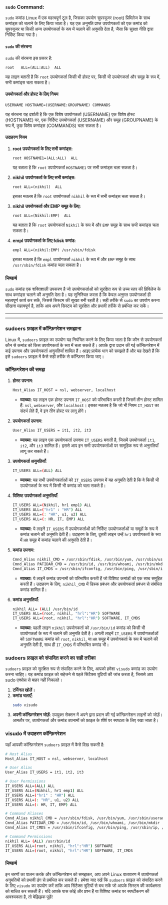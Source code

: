 
### `sudo` Command: 

`sudo` कमांड Linux में एक महत्वपूर्ण टूल है, जिसका उपयोग सुपरयूजर (root) प्रिविलेज के साथ कमांड्स को चलाने के लिए किया जाता है। यह एक अनुमति प्राप्त उपयोगकर्ता को एक कमांड को सुपरयूजर या किसी अन्य उपयोगकर्ता के रूप में चलाने की अनुमति देता है, जैसा कि सुरक्षा नीति द्वारा निर्दिष्ट किया गया है।

#### `sudo` की संरचना

`sudo` की संरचना इस प्रकार है:

```
root   ALL=(ALL:ALL)  ALL
```

यह लाइन बताती है कि `root` उपयोगकर्ता किसी भी होस्ट पर, किसी भी उपयोगकर्ता और समूह के रूप में, सभी कमांड्स चला सकता है।

#### उपयोगकर्ता और होस्ट के लिए नियम

```
USERNAME HOSTNAME=(USERNAME:GROUPNAME) COMMANDS
```

यह संरचना यह दर्शाती है कि एक विशेष उपयोगकर्ता (USERNAME) एक विशेष होस्ट (HOSTNAME) पर, एक निर्दिष्ट उपयोगकर्ता (USERNAME) और समूह (GROUPNAME) के रूप में, कुछ विशेष कमांड्स (COMMANDS) चला सकता है।

#### उदाहरण नियम

1. **root उपयोगकर्ता के लिए सभी कमांड्स:**
   ```
   root HOSTNAME1=(ALL:ALL)  ALL
   ```
   यह बताता है कि `root` उपयोगकर्ता `HOSTNAME1` पर सभी कमांड्स चला सकता है।

2. **nikhil उपयोगकर्ता के लिए सभी कमांड्स:**
   ```
   root ALL=(nikhil)  ALL
   ```
   इसका मतलब है कि `root` उपयोगकर्ता `nikhil` के रूप में सभी कमांड्स चला सकता है।

3. **nikhil उपयोगकर्ता और EMP समूह के लिए:**
   ```
   root ALL=(Nikhil:EMP)  ALL
   ```
   यह बताता है कि `root` उपयोगकर्ता `Nikhil` के रूप में और `EMP` समूह के साथ सभी कमांड्स चला सकता है।

4. **empl उपयोगकर्ता के लिए fdisk कमांड:**
   ```
   empl ALL=(nikhil:EMP) /usr/sbin/fdisk
   ```
   इसका मतलब है कि `empl` उपयोगकर्ता `nikhil` के रूप में और `EMP` समूह के साथ `/usr/sbin/fdisk` कमांड चला सकता है।

### निष्कर्ष

`sudo` कमांड एक शक्तिशाली उपकरण है जो उपयोगकर्ताओं को सुरक्षित रूप से उच्च स्तर की प्रिविलेज के साथ कमांड्स चलाने की अनुमति देता है। यह सुनिश्चित करता है कि केवल अनुमत उपयोगकर्ता ही महत्वपूर्ण कार्य कर सकें, जिससे सिस्टम की सुरक्षा बनी रहती है। सही तरीके से `sudo` का उपयोग करना सीखना महत्वपूर्ण है, ताकि आप अपने सिस्टम को सुरक्षित और प्रभावी तरीके से प्रबंधित कर सकें।

---
---

### sudoers फ़ाइल में कॉन्फ़िगरेशन समझाना

Linux में, `sudoers` फ़ाइल का उपयोग यह नियंत्रित करने के लिए किया जाता है कि कौन से उपयोगकर्ता कौन से कमांड को किस उपयोगकर्ता के रूप में चला सकते हैं। आपके द्वारा प्रदान की गई कॉन्फ़िगरेशन में कई उपनाम और उपयोगकर्ता अनुमतियाँ शामिल हैं। आइए प्रत्येक भाग को समझते हैं और यह देखते हैं कि इसे `sudoers` फ़ाइल में कैसे सही तरीके से कॉन्फ़िगर किया जाए।

### कॉन्फ़िगरेशन की समझ

1. **होस्ट उपनाम**:
   ```bash
   Host_Alias IT_HOST = nsl, webserver, localhost
   ```
   - **व्याख्या**: यह लाइन एक होस्ट उपनाम `IT_HOST` को परिभाषित करती है जिसमें तीन होस्ट शामिल हैं: `nsl`, `webserver`, और `localhost`। इसका मतलब है कि जो भी नियम `IT_HOST` का संदर्भ लेते हैं, वे इन तीन होस्ट पर लागू होंगे।

2. **उपयोगकर्ता उपनाम**:
   ```bash
   User_Alias IT_USERS = it1, it2, it3
   ```
   - **व्याख्या**: यह लाइन एक उपयोगकर्ता उपनाम `IT_USERS` बनाती है, जिसमें उपयोगकर्ता `it1`, `it2`, और `it3` शामिल हैं। इससे आप इन सभी उपयोगकर्ताओं पर सामूहिक रूप से अनुमतियाँ लागू कर सकते हैं।

3. **उपयोगकर्ता अनुमतियाँ**:
   ```bash
   IT_USERS ALL=(ALL) ALL
   ```
   - **व्याख्या**: यह सभी उपयोगकर्ताओं को `IT_USERS` उपनाम में यह अनुमति देती है कि वे किसी भी उपयोगकर्ता के रूप में किसी भी कमांड को चला सकते हैं।

4. **विशिष्ट उपयोगकर्ता अनुमतियाँ**:
   ```bash
   IT_USERS ALL=(Nikhil, hr1 emp1) ALL
   IT_USERS ALL=("hr1" : "HR") ALL
   IT_USERS ALL=(: "HR", u1, u2) ALL
   IT_USERS ALL=(: HR, IT, EMP) ALL
   ```
   - **व्याख्या**: ये लाइनें `IT_USERS` में उपयोगकर्ताओं को निर्दिष्ट उपयोगकर्ताओं या समूहों के रूप में कमांड चलाने की अनुमति देती हैं। उदाहरण के लिए, दूसरी लाइन उन्हें `hr1` उपयोगकर्ता के रूप में `HR` समूह में कमांड चलाने की अनुमति देती है।

5. **कमांड उपनाम**:
   ```bash
   Cmnd_Alias nikhil_CMD = /usr/sbin/fdisk, /usr/bin/yum, /usr/sbin/useradd
   Cmnd_Alias PATIDAR_CMD = /usr/bin/id, /usr/bin/whoami, /usr/bin/mkdir
   Cmnd_Alias IT_CMDS = /usr/sbin/ifconfig, /usr/bin/ping, /usr/sbin/ip, /usr/bin/vim, /usr/bin/rpm
   ```
   - **व्याख्या**: ये लाइनें कमांड उपनामों को परिभाषित करती हैं जो विशिष्ट कमांडों को एक साथ समूहित करती हैं। उदाहरण के लिए, `nikhil_CMD` में डिस्क प्रबंधन और उपयोगकर्ता प्रबंधन से संबंधित कमांड शामिल हैं।

6. **कमांड अनुमतियाँ**:
   ```bash
   nikhil ALL= (ALL) /usr/bin/id
   IT_USERS ALL=(root, nikhil, "hrl":"HR") SOFTWARE
   IT_USERS ALL=(root, nikhil, "hrl":"HR") SOFTWARE, IT_CMDS
   ```
   - **व्याख्या**: पहली लाइन `nikhil` उपयोगकर्ता को `/usr/bin/id` कमांड को किसी भी उपयोगकर्ता के रूप में चलाने की अनुमति देती है। अगली लाइनें `IT_USERS` में उपयोगकर्ताओं को `SOFTWARE` कमांड को `root`, `nikhil`, या `HR` समूह में उपयोगकर्ता के रूप में चलाने की अनुमति देती हैं, साथ ही `IT_CMDS` में परिभाषित कमांड भी।

### sudoers फ़ाइल को संपादित करने का सही तरीका

`sudoers` फ़ाइल को सुरक्षित रूप से संपादित करने के लिए, आपको हमेशा `visudo` कमांड का उपयोग करना चाहिए। यह कमांड फ़ाइल को सहेजने से पहले सिंटैक्स त्रुटियों की जांच करता है, जिससे आप sudo एक्सेस से बाहर नहीं निकलते।

1. **टर्मिनल खोलें**।
2. **कमांड चलाएँ**:
   ```bash
   sudo visudo
   ```
3. **अपनी कॉन्फ़िगरेशन जोड़ें**: उपयुक्त सेक्शन में अपने द्वारा प्रदान की गई कॉन्फ़िगरेशन लाइनों को जोड़ें। आमतौर पर, उपयोगकर्ता और कमांड उपनामों को फ़ाइल के शीर्ष पर स्पष्टता के लिए रखा जाता है।

### visudo में उदाहरण कॉन्फ़िगरेशन

यहाँ आपकी कॉन्फ़िगरेशन `sudoers` फ़ाइल में कैसे दिख सकती है:

```bash
# Host Alias
Host_Alias IT_HOST = nsl, webserver, localhost

# User Alias
User_Alias IT_USERS = it1, it2, it3

# User Permissions
IT_USERS ALL=(ALL) ALL
IT_USERS ALL=(Nikhil, hr1 emp1) ALL
IT_USERS ALL=("hr1" : "HR") ALL
IT_USERS ALL=(: "HR", u1, u2) ALL
IT_USERS ALL=(: HR, IT, EMP) ALL

# Command Aliases
Cmnd_Alias nikhil_CMD = /usr/sbin/fdisk, /usr/bin/yum, /usr/sbin/useradd
Cmnd_Alias PATIDAR_CMD = /usr/bin/id, /usr/bin/whoami, /usr/bin/mkdir
Cmnd_Alias IT_CMDS = /usr/sbin/ifconfig, /usr/bin/ping, /usr/sbin/ip, /usr/bin/vim, /usr/bin/rpm

# Command Permissions
nikhil ALL= (ALL) /usr/bin/id
IT_USERS ALL=(root, nikhil, "hrl":"HR") SOFTWARE
IT_USERS ALL=(root, nikhil, "hrl":"HR") SOFTWARE, IT_CMDS
```

### निष्कर्ष

इन चरणों का पालन करके और कॉन्फ़िगरेशन को समझकर, आप अपने Linux वातावरण में उपयोगकर्ता अनुमतियों को प्रभावी ढंग से प्रबंधित कर सकते हैं। हमेशा याद रखें कि `sudoers` फ़ाइल को संपादित करने के लिए `visudo` का उपयोग करें ताकि आप सिंटैक्स त्रुटियों से बच सकें जो आपके सिस्टम की कार्यक्षमता को बाधित कर सकती हैं। यदि आपके पास कोई और प्रश्न हैं या विशिष्ट कमांड पर स्पष्टीकरण की आवश्यकता है, तो बेझिझक पूछें!
